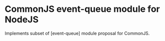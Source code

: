 # CommonJS event-queue module for NodeJS #

Implements subset of [event-queue] module proposal for CommonJS.

[evet-queue]:http://wiki.commonjs.org/wiki/Reactor/A
